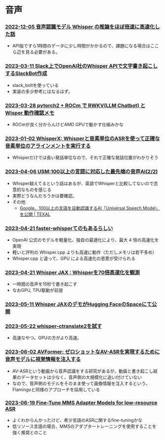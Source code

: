 # 音声

### [2022-12-05 音声認識モデル Whisper の推論をほぼ倍速に高速化した話](https://qiita.com/halhorn/items/d2672eee452ba5eb6241)

- API版ですら1時間のデータに少し時間がかかるので、課題になる場合はここら辺を見る必要がある。

### [2023-03-11 Slack上でOpenAI社のWhisper APIで文字書き起こしするSlackBot作成](https://qiita.com/ina111/items/1a7c3aac1ca02259783f)

- slack_boltを使っている
- 実装の多少参考にはなるはず。

### [2023-03-28 pytorch2 + ROCm で RWKV(LLM Chatbot) と Wisper 動作確認メモ](https://zenn.dev/syoyo/articles/12c649cfa34ea0)

- ROCmが良く分からんけどAMD GPUで動かす仕組みかな

### [2023-01-02 WhisperX: Whisperと音素単位のASRを使って正確な音素単位のアラインメントを実行する](https://qiita.com/syoyo/items/98377869b037a87f1634)

- Whisperだけでは長い発話単位なので、それで正確な発話位置がわかりそう

### [2023-04-06 USM:100以上の言語に対応した最先端の音声AI(2/2)](https://webbigdata.jp/post-18374/)

- Whisper越えてるという話はあるが、英語でWhisperと比較してないので恣意的なものを感じる
- 実際どうなんだろうかは要確認。
- その他
  - [Google、100以上の言語を自動認識するAI「Universal Speech Model」を公開 | TEXAL](https://texal.jp/2023/03/07/google-unveils-universal-speech-model-an-ai-that-automatically-recognizes-more-than-100-languages/)

### [2023-04-21 faster-whisperてのもあるらしい](https://zenn.dev/ryoppippi/articles/b66fa477c1c3af)

- OpenAI 公式のモデルを軽量化、独自の最適化により、最大 4 倍の高速化を実現
- 軽いと評判の Whisper.cpp よりも高速に動作（ただしメモリは若干多め）
- Whisper.cpp と違って、GPU による高速化の恩恵が受けられる

### [2023-04-21 Whisper JAX : Whisperを70倍高速化を観測](https://twitter.com/currypurin/status/1649402118699360258)

- 一時間の音声を15秒で書き起こす
- なおGPU, TPU駆動が前提

### [2023-05-11 Whisper JAXのデモがHugging FaceのSpaceにて公開](https://twitter.com/sanchitgandhi99/status/1656665496463495168)

### [2023-05-22 whisper-ctranslate2を試す](https://zenn.dev/kun432/scraps/216e2df4928fec)

- 高速なやつ。GPUの方がより高速。

### [2023-06-02 AVFormer: ゼロショットなAV-ASRを実現するために音声モデルに視覚情報を注入する](https://ai.googleblog.com/2023/06/avformer-injecting-vision-into-frozen.html)

- AV-ASRという動画から音声認識をする研究があるが、動画と書き起こし結果のデータセットは少なく、音声側の大規模化に追い付けていない
- なので、音声側のモデルをそのまま使って画像情報を注入するという、Flamingoと同様のアプローチを採用している

### [2023-06-19 Fine-Tune MMS Adapter Models for low-resource ASR](https://huggingface.co/blog/mms_adapters)

- よくわからんかったけど、希少言語のASRに関するfine-tuningかな
- 低リソース言語の場合、MMSのアダプタートレーニングを使用することを強く推奨とのこと
